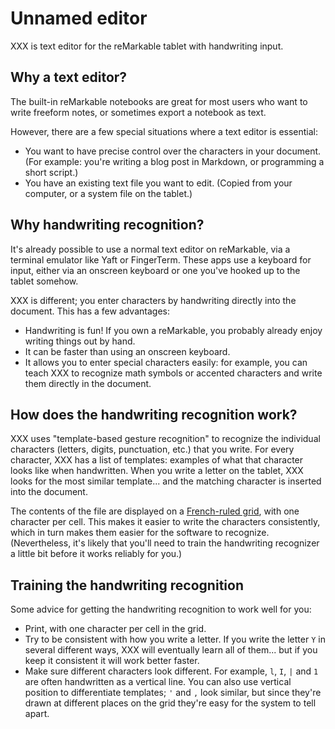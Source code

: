 # Unnamed editor

XXX is text editor for the reMarkable tablet with handwriting input.

## Why a text editor?

The built-in reMarkable notebooks are great for most users who want to write freeform notes, or sometimes export a notebook as text.

However, there are a few special situations where a text editor is essential:

- You want to have precise control over the characters in your document. (For example: you're writing a blog post in Markdown, or programming a short script.)
- You have an existing text file you want to edit. (Copied from your computer, or a system file on the tablet.)

## Why handwriting recognition?

It's already possible to use a normal text editor on reMarkable, via a terminal emulator like Yaft or FingerTerm. These apps use a keyboard for input, either via an onscreen keyboard or one you've hooked up to the tablet somehow.

XXX is different; you enter characters by handwriting directly into the
document. This has a few advantages:

- Handwriting is fun! If you own a reMarkable, you probably already enjoy writing things out by hand.
- It can be faster than using an onscreen keyboard.
- It allows you to enter special characters easily: for example, you can teach XXX to recognize math symbols or accented characters and write them directly in the document.

## How does the handwriting recognition work?

XXX uses "template-based gesture recognition" to recognize the individual characters (letters, digits, punctuation, etc.) that you write. For every character, XXX has a list of templates: examples of what that character looks like when handwritten. When you write a letter on the tablet, XXX looks for the most similar template... and the matching character is inserted into the document.

The contents of the file are displayed on a [French-ruled grid](https://en.wikipedia.org/wiki/Ruled_paper#France), with one character per cell. This makes it easier to write the characters consistently, which in turn makes them easier for the software to recognize. (Nevertheless, it's likely that you'll need to train the handwriting recognizer a little bit before it works reliably for you.)

## Training the handwriting recognition

Some advice for getting the handwriting recognition to work well for you:

- Print, with one character per cell in the grid.
- Try to be consistent with how you write a letter. If you write the letter `Y` in several different ways, XXX will eventually learn all of them... but if you keep it consistent it will work better faster.
- Make sure different characters look different. For example, `l`, `I`, `|` and `1` are often handwritten as a vertical line. You can also use vertical position to differentiate templates; `'` and `,` look similar, but since they're drawn at different places on the grid they're easy for the system to tell apart.


